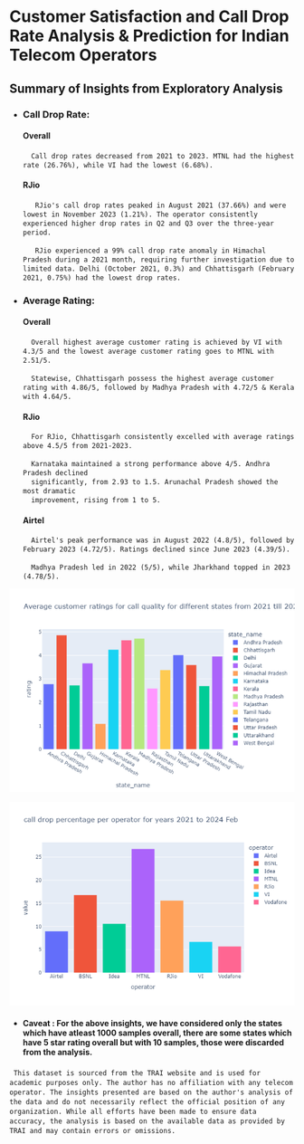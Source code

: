 # Customer Satisfaction and Call Drop Rate Analysis & Prediction for Indian Telecom Operators




## Summary of Insights from Exploratory Analysis

- ### Call Drop Rate:


    #### Overall
        Call drop rates decreased from 2021 to 2023. MTNL had the highest rate (26.76%), while VI had the lowest (6.68%).

    #### RJio 
         RJio's call drop rates peaked in August 2021 (37.66%) and were lowest in November 2023 (1.21%). The operator consistently experienced higher drop rates in Q2 and Q3 over the three-year period.

         RJio experienced a 99% call drop rate anomaly in Himachal Pradesh during a 2021 month, requiring further investigation due to limited data. Delhi (October 2021, 0.3%) and Chhattisgarh (February 2021, 0.75%) had the lowest drop rates.

 

- ### Average Rating:

    #### Overall
        Overall highest average customer rating is achieved by VI with 4.3/5 and the lowest average customer rating goes to MTNL with 2.51/5.

        Statewise, Chhattisgarh possess the highest average customer rating with 4.86/5, followed by Madhya Pradesh with 4.72/5 & Kerala with 4.64/5.

    #### RJio
        For RJio, Chhattisgarh consistently excelled with average ratings above 4.5/5 from 2021-2023. 

        Karnataka maintained a strong performance above 4/5. Andhra Pradesh declined
        significantly, from 2.93 to 1.5. Arunachal Pradesh showed the most dramatic  
        improvement, rising from 1 to 5.

    #### Airtel
        Airtel's peak performance was in August 2022 (4.8/5), followed by February 2023 (4.72/5). Ratings declined since June 2023 (4.39/5). 

        Madhya Pradesh led in 2022 (5/5), while Jharkhand topped in 2023 (4.78/5).

![Customers](Plots/Average%20customer%20ratings%20for%20call%20quality%20for%20different%20states%20from%202021%20till%202024.png)

![Customer Satisfaction](Plots/Overall%20call%20drop%20percentage%20for%20each%20operator.png)



- #### Caveat : For the above insights, we have considered only the states which have atleast 1000 samples overall, there are some states which have 5 star rating overall but with 10 samples, those were discarded from the analysis.



``` This dataset is sourced from the TRAI website and is used for academic purposes only. The author has no affiliation with any telecom operator. The insights presented are based on the author's analysis of the data and do not necessarily reflect the official position of any organization. While all efforts have been made to ensure data accuracy, the analysis is based on the available data as provided by TRAI and may contain errors or omissions.```